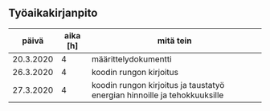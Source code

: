 ## Työaikakirjanpito

päivä | aika [h] | mitä tein
------|------|----------
20.3.2020 | 4 | määrittelydokumentti
26.3.2020 | 4 | koodin rungon kirjoitus
27.3.2020 | 4 | koodin rungon kirjoitus ja taustatyö energian hinnoille ja tehokkuuksille
